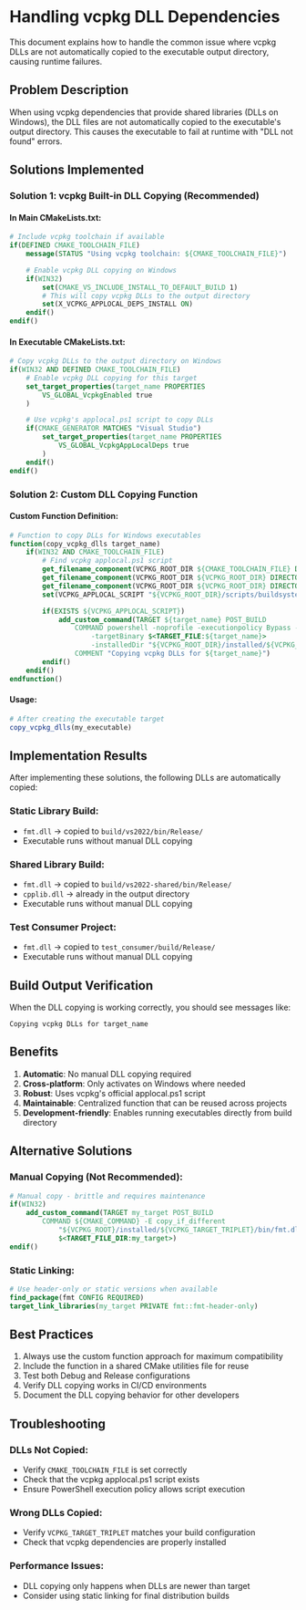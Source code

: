 # Handling vcpkg DLL Dependencies

This document explains how to handle the common issue where vcpkg DLLs are not automatically copied to the executable output directory, causing runtime failures.

## Problem Description

When using vcpkg dependencies that provide shared libraries (DLLs on Windows), the DLL files are not automatically copied to the executable's output directory. This causes the executable to fail at runtime with "DLL not found" errors.

## Solutions Implemented

### Solution 1: vcpkg Built-in DLL Copying (Recommended)

#### In Main CMakeLists.txt:

```cmake
# Include vcpkg toolchain if available
if(DEFINED CMAKE_TOOLCHAIN_FILE)
    message(STATUS "Using vcpkg toolchain: ${CMAKE_TOOLCHAIN_FILE}")

    # Enable vcpkg DLL copying on Windows
    if(WIN32)
        set(CMAKE_VS_INCLUDE_INSTALL_TO_DEFAULT_BUILD 1)
        # This will copy vcpkg DLLs to the output directory
        set(X_VCPKG_APPLOCAL_DEPS_INSTALL ON)
    endif()
endif()
```

#### In Executable CMakeLists.txt:

```cmake
# Copy vcpkg DLLs to the output directory on Windows
if(WIN32 AND DEFINED CMAKE_TOOLCHAIN_FILE)
    # Enable vcpkg DLL copying for this target
    set_target_properties(target_name PROPERTIES
        VS_GLOBAL_VcpkgEnabled true
    )

    # Use vcpkg's applocal.ps1 script to copy DLLs
    if(CMAKE_GENERATOR MATCHES "Visual Studio")
        set_target_properties(target_name PROPERTIES
            VS_GLOBAL_VcpkgAppLocalDeps true
        )
    endif()
endif()
```

### Solution 2: Custom DLL Copying Function

#### Custom Function Definition:

```cmake
# Function to copy DLLs for Windows executables
function(copy_vcpkg_dlls target_name)
    if(WIN32 AND CMAKE_TOOLCHAIN_FILE)
        # Find vcpkg applocal.ps1 script
        get_filename_component(VCPKG_ROOT_DIR ${CMAKE_TOOLCHAIN_FILE} DIRECTORY)
        get_filename_component(VCPKG_ROOT_DIR ${VCPKG_ROOT_DIR} DIRECTORY)
        get_filename_component(VCPKG_ROOT_DIR ${VCPKG_ROOT_DIR} DIRECTORY)
        set(VCPKG_APPLOCAL_SCRIPT "${VCPKG_ROOT_DIR}/scripts/buildsystems/msbuild/applocal.ps1")

        if(EXISTS ${VCPKG_APPLOCAL_SCRIPT})
            add_custom_command(TARGET ${target_name} POST_BUILD
                COMMAND powershell -noprofile -executionpolicy Bypass -file ${VCPKG_APPLOCAL_SCRIPT}
                    -targetBinary $<TARGET_FILE:${target_name}>
                    -installedDir "${VCPKG_ROOT_DIR}/installed/${VCPKG_TARGET_TRIPLET}"
                COMMENT "Copying vcpkg DLLs for ${target_name}")
        endif()
    endif()
endfunction()
```

#### Usage:

```cmake
# After creating the executable target
copy_vcpkg_dlls(my_executable)
```

## Implementation Results

After implementing these solutions, the following DLLs are automatically copied:

### Static Library Build:

- `fmt.dll` → copied to `build/vs2022/bin/Release/`
- Executable runs without manual DLL copying

### Shared Library Build:

- `fmt.dll` → copied to `build/vs2022-shared/bin/Release/`
- `cpplib.dll` → already in the output directory
- Executable runs without manual DLL copying

### Test Consumer Project:

- `fmt.dll` → copied to `test_consumer/build/Release/`
- Executable runs without manual DLL copying

## Build Output Verification

When the DLL copying is working correctly, you should see messages like:

```
Copying vcpkg DLLs for target_name
```

## Benefits

1. **Automatic**: No manual DLL copying required
2. **Cross-platform**: Only activates on Windows where needed
3. **Robust**: Uses vcpkg's official applocal.ps1 script
4. **Maintainable**: Centralized function that can be reused across projects
5. **Development-friendly**: Enables running executables directly from build directory

## Alternative Solutions

### Manual Copying (Not Recommended):

```cmake
# Manual copy - brittle and requires maintenance
if(WIN32)
    add_custom_command(TARGET my_target POST_BUILD
        COMMAND ${CMAKE_COMMAND} -E copy_if_different
            "${VCPKG_ROOT}/installed/${VCPKG_TARGET_TRIPLET}/bin/fmt.dll"
            $<TARGET_FILE_DIR:my_target>)
endif()
```

### Static Linking:

```cmake
# Use header-only or static versions when available
find_package(fmt CONFIG REQUIRED)
target_link_libraries(my_target PRIVATE fmt::fmt-header-only)
```

## Best Practices

1. Always use the custom function approach for maximum compatibility
2. Include the function in a shared CMake utilities file for reuse
3. Test both Debug and Release configurations
4. Verify DLL copying works in CI/CD environments
5. Document the DLL copying behavior for other developers

## Troubleshooting

### DLLs Not Copied:

- Verify `CMAKE_TOOLCHAIN_FILE` is set correctly
- Check that the vcpkg applocal.ps1 script exists
- Ensure PowerShell execution policy allows script execution

### Wrong DLLs Copied:

- Verify `VCPKG_TARGET_TRIPLET` matches your build configuration
- Check that vcpkg dependencies are properly installed

### Performance Issues:

- DLL copying only happens when DLLs are newer than target
- Consider using static linking for final distribution builds
